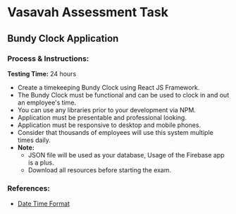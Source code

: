 # Vasavah Assessment Task

## Bundy Clock Application

### Process & Instructions:

**Testing Time:** 24 hours

-   Create a timekeeping Bundy Clock using React JS Framework.
-   The Bundy Clock must be functional and can be used to clock in and out an
    employee's time.
-   You can use any libraries prior to your development via NPM.
-   Application must be presentable and professional looking.
-   Application must be responsive to desktop and mobile phones.
-   Consider that thousands of employees will use this system multiple times daily.
-   **Note:**
    -   JSON file will be used as your database, Usage of the Firebase app is a plus.
    -   Download all resources before starting the exam.

### References:

-   [Date Time Format](https://developer.mozilla.org/en-US/docs/Web/JavaScript/Reference/Global_Objects/Intl/DateTimeFormat#using_options)
